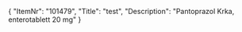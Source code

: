 {
  "ItemNr": "101479",
  "Title": "test",
  "Description": "Pantoprazol Krka, enterotablett 20 mg"
}